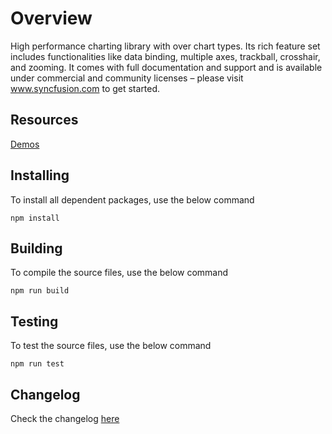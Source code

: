 # Overview

High performance charting library with over chart types. Its rich feature set includes functionalities like data binding, multiple axes, trackball, crosshair, and zooming. It comes with full documentation and support and is available under commercial and community licenses – please visit www.syncfusion.com to get started.

## Resources

[Demos](http://ej2.syncfusion.com/demos/#/chart/line.html)

## Installing

To install all dependent packages, use the below command

```
npm install
```

## Building

To compile the source files, use the below command

```
npm run build
```

## Testing

To test the source files, use the below command

```
npm run test
```
## Changelog

Check the changelog [here](https://github.com/syncfusion/ej2-charts/blob/master/CHANGELOG.md)